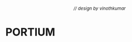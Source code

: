 ###### *<div align="right"><sub>// design by vinothkumar</sub></div>*
<div align = center>
  
  <h1>PORTIUM</h1>
  
</div>
